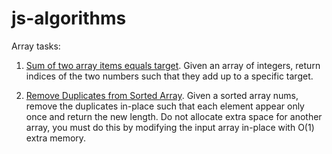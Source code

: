 # js-algorithms

Array tasks:
1. <a href="./arrayTwoSum.js">Sum of two array items equals target</a>. <span>Given an array of integers, return indices of the two numbers such that they add up to a specific target.</span>

2. <a href="./arrayRemoveDupSorted.js">Remove Duplicates from Sorted Array</a>. <span>Given a sorted array nums, remove the duplicates in-place such that each element appear only once and return the new length. Do not allocate extra space for another array, you must do this by modifying the input array in-place with O(1) extra memory.</span>

